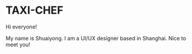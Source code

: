 # TAXI-CHEF

Hi everyone!

My name is Shuaiyong. I am a UI/UX designer based in Shanghai. Nice to meet you!
